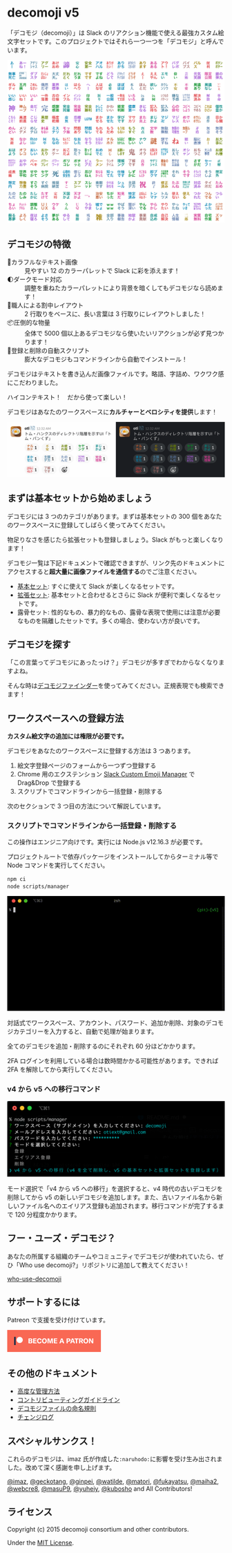 # decomoji v5

「デコモジ（decomoji）」は Slack のリアクション機能で使える最強カスタム絵文字セットです。このプロジェクトではそれら一つ一つを「デコモジ」と呼んでいます。

![デコモジ v5 の基本セットの一覧画像](docs/images/ss_basic.png)

## デコモジの特徴

<dl>
<dt>🎨カラフルなテキスト画像</dt><dd>見やすい 12 のカラーパレットで Slack に彩を添えます！</dd>
<dt>🌓ダークモード対応</dt><dd>調整を重ねたカラーパレットにより背景を暗くしてもデコモジなら読めます！</dd>
<dt>🍱職人による割中レイアウト</dt><dd>2 行取りをベースに、長い言葉は 3 行取りにレイアウトしました！</dd>
<dt>📦圧倒的な物量</dt><dd>全体で 5000 個以上あるデコモジなら使いたいリアクションが必ず見つかります！</dd>
<dt>🤖登録と削除の自動スクリプト</dt><dd>膨大なデコモジもコマンドラインから自動でインストール！</dd>
</dl>

デコモジはテキストを書き込んだ画像ファイルです。略語、字詰め、ワクワク感にこだわりました。

ハイコンテキスト！　だから使って楽しい！

デコモジはあなたのワークスペースに**カルチャーとベロシティを提供**します！

![Slack の発言にデコモジでリアクションをした様子。楽しそう！](docs/images/ss_using.png)

## まずは基本セットから始めましょう

デコモジには 3 つのカテゴリがあります。まずは基本セットの 300 個をあなたのワークスペースに登録してしばらく使ってみてください。

物足りなさを感じたら拡張セットも登録しましょう。Slack がもっと楽しくなります！

デコモジ一覧は下記ドキュメントで確認できますが、リンク先のドキュメントにアクセスすると**超大量に画像ファイルを通信する**のでご注意ください。

- [基本セット](docs/LIST-basic.md): すぐに使えて Slack が楽しくなるセットです。
- [拡張セット](docs/LIST-extra.md): 基本セットと合わせるとさらに Slack が便利で楽しくなるセットです。
- 露骨セット: 性的なもの、暴力的なもの、露骨な表現で使用には注意が必要なものを隔離したセットです。多くの場合、使わない方が良いです。

## デコモジを探す

「この言葉ってデコモジにあったっけ？」デコモジが多すぎでわからなくなりますよね。

そんな時は[デコモジファインダー](https://finder.decomoji.dev/?size=ll&category=basic)を使ってみてください。正規表現でも検索できます！

## ワークスペースへの登録方法

**カスタム絵文字の追加には権限が必要です。**

デコモジをあなたのワークスペースに登録する方法は 3 つあります。

1. 絵文字登録ページのフォームから一つずつ登録する
2. Chrome 用のエクステンション [Slack Custom Emoji Manager](https://chrome.google.com/webstore/detail/slack-custom-emoji-manage/cgipifjpcbhdppbjjphmgkmmgbeaggpc) で Drag&Drop で登録する
3. スクリプトでコマンドラインから一括登録・削除する

次のセクションで 3 つ目の方法について解説しています。

### スクリプトでコマンドラインから一括登録・削除する

この操作はエンジニア向けです。実行には Node.js v12.16.3 が必要です。

プロジェクトルートで依存パッケージをインストールしてからターミナル等で Node コマンドを実行してください。

```bash
npm ci
node scripts/manager
```

![](docs/images/ss_demo.gif)

対話式でワークスペース、アカウント、パスワード、追加か削除、対象のデコモジカテゴリーを入力すると、自動で処理が始まります。

全てのデコモジを追加・削除するのにそれぞれ 60 分ほどかかります。

2FA ログインを利用している場合は数時間かかる可能性があります。できれば 2FA を解除してから実行してください。

### v4 から v5 への移行コマンド

![](docs/images/ss_migration.png)

モード選択で「v4 から v5 への移行」を選択すると、v4 時代の古いデコモジを削除してから v5 の新しいデコモジを追加します。また、古いファイル名から新しいファイル名へのエイリアス登録も追加されます。移行コマンドが完了するまで 120 分程度かかります。

## フー・ユーズ・デコモジ？

あなたの所属する組織のチームやコミュニティでデコモジが使われていたら、ぜひ「Who use decomoji?」リポジトリに追加して教えてください！

[who-use-decomoji](https://github.com/decomoji/who-use-decomoji)

## サポートするには

Patreon で支援を受け付けています。

<a href="https://www.patreon.com/bePatron?u=486549"><img src="docs/images/banner_patreon.png" width="217" height="51"></a>

## その他のドキュメント

- [高度な管理方法](docs/ADVANCED.md)
- [コントリビューティングガイドライン](docs/CONTRIBUTING.md)
- [デコモジファイルの命名規則](docs/NOTATIONS.md)
- [チェンジログ](docs/CHANGES.md)

## スペシャルサンクス！

これらのデコモジは、imaz 氏が作成した`:naruhodo:`に影響を受け生み出されました。改めて深く感謝を申し上げます。

[@imaz](https://github.com/imaz/), [@geckotang](https://github.com/geckotang/), [@ginpei](https://github.com/ginpei/), [@watilde](https://github.com/watilde/), [@matori](https://github.com/matori/), [@fukayatsu](https://github.com/fukayatsu/), [@maiha2](https://github.com/maiha2/), [@webcre8](https://github.com/webcre8/), [@masuP9](https://github.com/masuP9/), [@yuheiy](https://github.com/yuheiy), [@kubosho](https://github.com/kubosho) and All Contributors!

## ライセンス

Copyright (c) 2015 decomoji consortium and other contributors.

Under the [MIT License](LICENSE).

